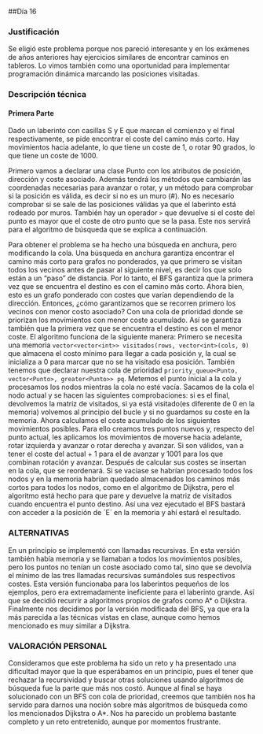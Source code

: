##Día 16
### Justificación
Se eligió este problema porque nos pareció  interesante y en los exámenes de años anteriores hay ejercicios similares de encontrar caminos en  tableros. Lo vimos también como una oportunidad para implementar programación dinámica marcando las posiciones visitadas.

### Descripción técnica

#### Primera Parte
 Dado un laberinto con casillas S y E que marcan el comienzo y el final respectivamente, se pide encontrar el coste del camino más corto. Hay movimientos hacia adelante, lo que tiene un coste de 1, o rotar 90 grados, lo que tiene un coste de 1000.

 Primero vamos a declarar una clase Punto con los atributos de posición, dirección y coste asociado. Además tendrá los métodos que cambiarán las coordenadas necesarias para avanzar o rotar, y un método para comprobar si la posición es válida, es decir si no es un muro (#). No es necesario comprobar si se sale de las posiciones válidas ya que el laberinto está rodeado por muros. También hay un operador `>` que devuelve si el coste del punto es mayor que el coste de otro punto que se la pasa. Este nos servirá para el algoritmo de búsqueda que se explica a continuación. 

Para obtener el problema se ha hecho una búsqueda en anchura, pero modificando la cola. Una búsqueda en anchura garantiza encontrar el camino más corto para grafos no ponderados, ya que primero se visitan todos los vecinos antes de pasar al siguiente nivel, es decir los que solo están a un “paso” de distancia. Por lo tanto, el BFS garantiza que la primera vez que se encuentra el destino es con el camino más corto. Ahora bien, esto es un grafo ponderado con costes que varían dependiendo de la dirección. Entonces, ¿cómo garantizamos que se recorren primero los vecinos con menor costo asociado? Con una cola de prioridad donde se priorizan los movimientos con menor coste acumulado. Así se garantiza también que la primera vez que se encuentra el destino es con el menor coste. El algoritmo funciona de la siguiente manera:
 Primero se necesita una memoria ```vector<vector<int>> visitados(rows, vector<int>(cols, 0)``` que almacena el costo mínimo para llegar a cada posición y, la cual se inicializa a 0 para marcar que no se ha visitado esa posición. También tenemos que declarar nuestra cola de prioridad ```priority_queue<Punto, vector<Punto>, greater<Punto>> pq```. Metemos el punto inicial a la cola y procesamos los nodos mientras la cola no esté vacía. Sacamos de la cola el nodo actual y se hacen las siguientes comprobaciones: si es el final, devolvemos la matriz de visitados, si ya está visitado(es diferente de 0 en la memoria) volvemos al principio del bucle y si no guardamos su coste en la memoria. Ahora calculamos el coste acumulado de los siguientes movimientos posibles. Para ello creamos tres puntos nuevos y, respecto del punto actual, les aplicamos los movimientos de moverse hacia adelante, rotar izquierda y avanzar o rotar derecha y avanzar. Si son válidos, van a tener el coste del actual + 1 para el de avanzar y 1001 para los que combinan rotación y avanzar. Después de calcular sus costes se insertan en la cola, que se reordenará. Si se vaciase se habrían procesado todos los nodos y en la memoria habrían quedado almacenados los caminos más cortos para todos los nodos, como en el algoritmo de Dijkstra, pero el algoritmo está hecho para que pare y devuelve la matriz de visitados cuando encuentra el punto destino. Así una vez ejecutado el BFS bastará con acceder a la posición de ´E´ en la memoria y ahí estará el resultado. 

### ALTERNATIVAS

En un principio se implementó con llamadas recursivas. En esta versión también había memoria y se llamaban a todos los movimientos posibles, pero los puntos no tenían un coste asociado como tal, sino que se devolvía el mínimo de las tres llamadas recursivas sumándoles sus respectivos costes. Esta versión funcionaba para los laberintos pequeños de los ejemplos, pero era extremadamente ineficiente para el laberinto grande. Así que se decidió recurrir a algoritmos propios de grafos como  A* o  Dijkstra. Finalmente nos decidimos por la versión modificada del BFS, ya que era la más parecida a las técnicas vistas en clase, aunque como hemos mencionado es muy similar a Dijkstra.

### VALORACIÓN PERSONAL 
Consideramos que este problema ha sido un reto y ha presentado una dificultad mayor que la que esperábamos en un principio, pues el tener que rechazar la recursividad y buscar otras soluciones usando algoritmos de búsqueda fue la parte que más nos costó. Aunque al final se haya solucionado con un BFS con cola de prioridad, creemos que también nos ha servido para darnos una noción sobre más algoritmos de búsqueda como los mencionados Dijkstra o A*. Nos ha parecido un problema bastante completo y un reto entretenido, aunque por momentos frustrante. 
